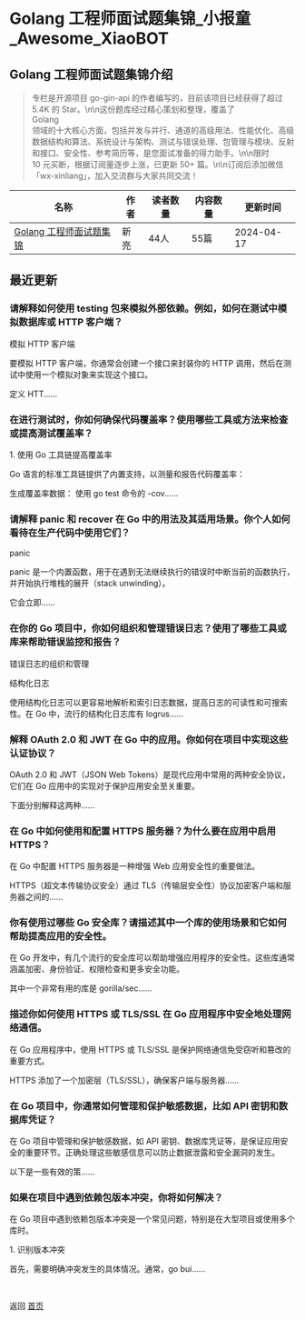 # Golang 工程师面试题集锦_小报童_Awesome_XiaoBOT

## Golang 工程师面试题集锦介绍
> 专栏是开源项目 go-gin-api 的作者编写的，目前该项目已经获得了超过 5.4K 的 Star。\n\n这份题库经过精心策划和整理，覆盖了  
Golang  
领域的十大核心方面，包括并发与并行、通道的高级用法、性能优化、高级数据结构和算法、系统设计与架构、测试与错误处理、包管理与模块、反射和接口、安全性、参考简历等，是您面试准备的得力助手。\n\n限时  
10 元买断，根据订阅量逐步上涨，已更新 50+ 篇。\n\n订阅后添加微信「wx-xinliang」，加入交流群与大家共同交流！  
  


|名称|作者|读者数量|内容数量|更新时间|
|---|---|---|---|---|
|[Golang 工程师面试题集锦](https://xiaobot.net/p/aigit?refer=9c3f1c95-a052-465a-9902-f6d75080262a)|新亮|44人|55篇|2024-04-17|

## 最近更新
### 请解释如何使用 testing 包来模拟外部依赖。例如，如何在测试中模拟数据库或 HTTP 客户端？

模拟 HTTP 客户端

要模拟 HTTP 客户端，你通常会创建一个接口来封装你的 HTTP 调用，然后在测试中使用一个模拟对象来实现这个接口。

定义 HTT......

### 在进行测试时，你如何确保代码覆盖率？使用哪些工具或方法来检查或提高测试覆盖率？

1\. 使用 Go 工具链提高覆盖率

Go 语言的标准工具链提供了内置支持，以测量和报告代码覆盖率：

生成覆盖率数据： 使用 go test 命令的 -cov......

### 请解释 panic 和 recover 在 Go 中的用法及其适用场景。你个人如何看待在生产代码中使用它们？

panic

panic 是一个内置函数，用于在遇到无法继续执行的错误时中断当前的函数执行，并开始执行堆栈的展开（stack unwinding）。

它会立即......

### 在你的 Go 项目中，你如何组织和管理错误日志？使用了哪些工具或库来帮助错误监控和报告？

错误日志的组织和管理

结构化日志

使用结构化日志可以更容易地解析和索引日志数据，提高日志的可读性和可搜索性。在 Go 中，流行的结构化日志库有 logrus......

### 解释 OAuth 2.0 和 JWT 在 Go 中的应用。你如何在项目中实现这些认证协议？

OAuth 2.0 和 JWT（JSON Web Tokens）是现代应用中常用的两种安全协议，它们在 Go 应用中的实现对于保护应用安全至关重要。

下面分别解释这两种......

### 在 Go 中如何使用和配置 HTTPS 服务器？为什么要在应用中启用 HTTPS？

在 Go 中配置 HTTPS 服务器是一种增强 Web 应用安全性的重要做法。

HTTPS（超文本传输协议安全）通过 TLS（传输层安全性）协议加密客户端和服务器之间的......

### 你有使用过哪些 Go 安全库？请描述其中一个库的使用场景和它如何帮助提高应用的安全性。

在 Go 开发中，有几个流行的安全库可以帮助增强应用程序的安全性。这些库通常涵盖加密、身份验证、权限检查和更多安全功能。

其中一个非常有用的库是 gorilla/sec......

### 描述你如何使用 HTTPS 或 TLS/SSL 在 Go 应用程序中安全地处理网络通信。

在 Go 应用程序中，使用 HTTPS 或 TLS/SSL 是保护网络通信免受窃听和篡改的重要方式。

HTTPS 添加了一个加密层（TLS/SSL），确保客户端与服务器......

### 在 Go 项目中，你通常如何管理和保护敏感数据，比如 API 密钥和数据库凭证？

在 Go 项目中管理和保护敏感数据，如 API 密钥、数据库凭证等，是保证应用安全的重要环节。正确处理这些敏感信息可以防止数据泄露和安全漏洞的发生。

以下是一些有效的策......

### 如果在项目中遇到依赖包版本冲突，你将如何解决？

在 Go 项目中遇到依赖包版本冲突是一个常见问题，特别是在大型项目或使用多个库时。

1\. 识别版本冲突

首先，需要明确冲突发生的具体情况。通常，go bui......


<a href="https://github.com/Reno9527/awesome-xiaobot" style="color: white; text-decoration: none;">awesome-xiaobot</a>

返回 [首页](../README.md)
